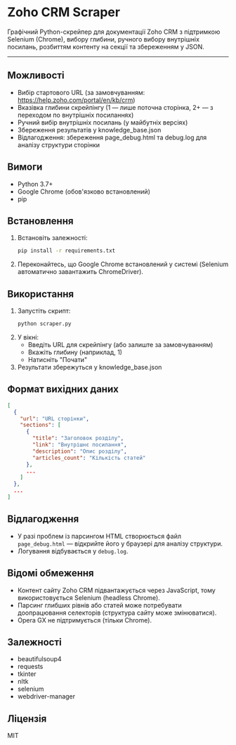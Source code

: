 # Zoho CRM Scraper

Графічний Python-скрейпер для документації Zoho CRM з підтримкою Selenium (Chrome), вибору глибини, ручного вибору внутрішніх посилань, розбиттям контенту на секції та збереженням у JSON.

---

## Можливості

- Вибір стартового URL (за замовчуванням: https://help.zoho.com/portal/en/kb/crm)
- Вказівка глибини скрейпінгу (1 — лише поточна сторінка, 2+ — з переходом по внутрішніх посиланнях)
- Ручний вибір внутрішніх посилань (у майбутніх версіях)
- Збереження результатів у knowledge_base.json
- Відлагодження: збереження page_debug.html та debug.log для аналізу структури сторінки

## Вимоги

- Python 3.7+
- Google Chrome (обов'язково встановлений)
- pip

## Встановлення

1. Встановіть залежності:
   ```bash
   pip install -r requirements.txt
   ```
2. Переконайтесь, що Google Chrome встановлений у системі (Selenium автоматично завантажить ChromeDriver).

## Використання

1. Запустіть скрипт:
   ```bash
   python scraper.py
   ```
2. У вікні:
   - Введіть URL для скрейпінгу (або залиште за замовчуванням)
   - Вкажіть глибину (наприклад, 1)
   - Натисніть "Почати"
3. Результати збережуться у knowledge_base.json

## Формат вихідних даних

```json
[
  {
    "url": "URL сторінки",
    "sections": [
      {
        "title": "Заголовок розділу",
        "link": "Внутрішнє посилання",
        "description": "Опис розділу",
        "articles_count": "Кількість статей"
      },
      ...
    ]
  },
  ...
]
```

## Відлагодження
- У разі проблем із парсингом HTML створюється файл `page_debug.html` — відкрийте його у браузері для аналізу структури.
- Логування відбувається у `debug.log`.

## Відомі обмеження
- Контент сайту Zoho CRM підвантажується через JavaScript, тому використовується Selenium (headless Chrome).
- Парсинг глибших рівнів або статей може потребувати доопрацювання селекторів (структура сайту може змінюватися).
- Opera GX не підтримується (тільки Chrome).

## Залежності

- beautifulsoup4
- requests
- tkinter
- nltk
- selenium
- webdriver-manager

## Ліцензія

MIT 